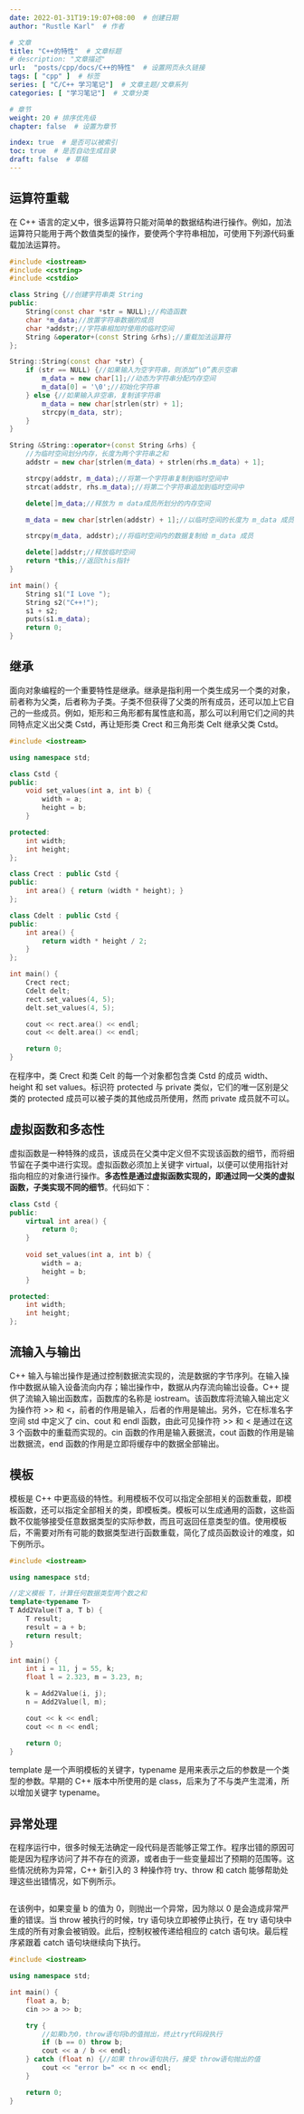 ```yaml
---
date: 2022-01-31T19:19:07+08:00  # 创建日期
author: "Rustle Karl"  # 作者

# 文章
title: "C++的特性"  # 文章标题
# description: "文章描述"
url:  "posts/cpp/docs/C++的特性"  # 设置网页永久链接
tags: [ "cpp" ]  # 标签
series: [ "C/C++ 学习笔记"]  # 文章主题/文章系列
categories: [ "学习笔记"]  # 文章分类

# 章节
weight: 20 # 排序优先级
chapter: false  # 设置为章节

index: true  # 是否可以被索引
toc: true  # 是否自动生成目录
draft: false  # 草稿
---
```


## 运算符重载

在 C++ 语言的定乂中，很多运算符只能对简单的数据结构进行操作。例如，加法运算符只能用于两个数值类型的操作，要使两个字符串相加，可使用下列源代码重载加法运算符。

```c++
#include <iostream>
#include <cstring>
#include <cstdio>

class String {//创建字符串类 String
public:
    String(const char *str = NULL);//构造函数
    char *m_data;//放置字符串数据的成员
    char *addstr;//字符串相加时使用的临时空间
    String &operator+(const String &rhs);//重载加法运算符
};

String::String(const char *str) {
    if (str == NULL) {//如果输入为空字符串，则添加“\0”表示空串
        m_data = new char[1];//动态为字符串分配内存空间
        m_data[0] = '\0';//初始化字符串
    } else {//如果输入非空串，复制该字符串
        m_data = new char[strlen(str) + 1];
        strcpy(m_data, str);
    }
}

String &String::operator+(const String &rhs) {
    //为临时空间划分内存，长度为两个字符串之和
    addstr = new char[strlen(m_data) + strlen(rhs.m_data) + 1];

    strcpy(addstr, m_data);//将第一个字符串复制到临时空间中
    strcat(addstr, rhs.m_data);//将第二个字符串追加到临时空间中

    delete[]m_data;//释放为 m data成员所划分的内存空间

    m_data = new char[strlen(addstr) + 1];//以临时空间的长度为 m_data 成员划分内存空间

    strcpy(m_data, addstr);//将临时空间内的数据复制给 m_data 成员

    delete[]addstr;//释放临时空间
    return *this;//返回this指针
}

int main() {
    String s1("I Love ");
    String s2("C++!");
    s1 + s2;
    puts(s1.m_data);
    return 0;
}
```

## 继承

面向对象编程的一个重要特性是继承。继承是指利用一个类生成另一个类的对象，前者称为父类，后者称为子类。子类不但获得了父类的所有成员，还可以加上它自己的一些成员。例如，矩形和三角形都有属性底和高，那么可以利用它们之间的共同特点定义出父类 Cstd，再让矩形类 Crect 和三角形类 Celt 继承父类 Cstd。

```c++
#include <iostream>

using namespace std;

class Cstd {
public:
    void set_values(int a, int b) {
        width = a;
        height = b;
    }

protected:
    int width;
    int height;
};

class Crect : public Cstd {
public:
    int area() { return (width * height); }
};

class Cdelt : public Cstd {
public:
    int area() {
        return width * height / 2;
    }
};

int main() {
    Crect rect;
    Cdelt delt;
    rect.set_values(4, 5);
    delt.set_values(4, 5);

    cout << rect.area() << endl;
    cout << delt.area() << endl;

    return 0;
}
```

在程序中，类 Crect 和类 Celt 的每一个对象都包含类 Cstd 的成员 width、height 和 set values。标识符 protected 与 private 类似，它们的唯一区别是父类的 protected 成员可以被子类的其他成员所使用，然而 private 成员就不可以。

## 虚拟函数和多态性

虚拟函数是一种特殊的成员，该成员在父类中定义但不实现该函数的细节，而将细节留在子类中进行实现。虚拟函数必须加上关键字 virtual，以便可以使用指针对指向相应的对象进行操作。**多态性是通过虚拟函数实现的，即通过同一父类的虚拟函数，子类实现不同的细节**。代码如下：

```c++
class Cstd {
public:
    virtual int area() {
        return 0;
    }
    
    void set_values(int a, int b) {
        width = a;
        height = b;
    }

protected:
    int width;
    int height;
};
```

## 流输入与输出

C++ 输入与输岀操作是通过控制数据流实现的，流是数据的字节序列。在输入操作中数据从输入设备流向内存；输岀操作中，数据从内存流向输岀设备。C++ 提供了流输入输出函数库，函数库的名称是 iostream。该函数库将流输入输出定义为操作符 >> 和 <，前者的作用是输入，后者的作用是输出。另外，它在标准名字空间 std 中定义了 cin、cout 和 endl 函数，由此可见操作符 >> 和 < 是通过在这 3 个函数中的重载而实现的。cin 函数的作用是输入薮据流，cout 函数的作用是输岀数据流，end 函数的作用是立即将缓存中的数据全部输出。

## 模板

模板是 C++ 中更高级的特性。利用模板不仅可以指定全部相关的函数重载，即模板函数，还可以指定全部相关的类，即模板类。模板可以生成通用的函数，这些函数不仅能够接受任意数据类型的实际参数，而且可返回任意类型的值。使用模板后，不需要对所有可能的数据类型进行函数重载，简化了成员函数设计的难度，如下例所示。

```c++
#include <iostream>

using namespace std;

//定义模板 T，计算任何数据类型两个数之和
template<typename T>
T Add2Value(T a, T b) {
    T result;
    result = a + b;
    return result;
}

int main() {
    int i = 11, j = 55, k;
    float l = 2.323, m = 3.23, n;

    k = Add2Value(i, j);
    n = Add2Value(l, m);

    cout << k << endl;
    cout << n << endl;

    return 0;
}
```

template 是一个声明模板的关键字，typename 是用来表示之后的参数是一个类型的参数。早期的 C++ 版本中所使用的是 class，后来为了不与类产生混淆，所以增加关键字 typename。

## 异常处理

在程序运行中，很多时候无法确定一段代码是否能够正常工作。程序岀错的原因可能是因为程序访问了并不存在的资源，或者由于一些变量超岀了预期的范围等。这些情况统称为异常，C++ 新引入的 3 种操作符 try、throw 和 catch 能够帮助处理这些出错情况，如下例所示。

```c++

```

在该例中，如果变量 b 的值为 0，则抛出一个异常，因为除以 0 是会造成非常严重的错误。当 throw 被执行的时候，try 语句块立即被停止执行，在 try 语句块中生成的所有对象会被销毁。此后，控制权被传递给相应的 catch 语句块。最后程序紧跟着 catch 语句块继续向下执行。

```c++
#include <iostream>

using namespace std;

int main() {
    float a, b;
    cin >> a >> b;

    try {
        //如果b为0，throw语句将b的值抛出，终止try代码段执行
        if (b == 0) throw b;
        cout << a / b << endl;
    } catch (float n) {//如果 throw语句执行，接受 throw语句抛出的值
        cout << "error b=" << n << endl;
    }

    return 0;
}
```
